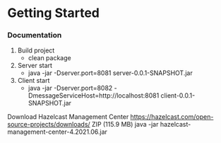 # Getting Started

### Documentation


1) Build project
    * clean package
2) Server start
    * java -jar -Dserver.port=8081 server-0.0.1-SNAPSHOT.jar
3) Client start
    * java -jar -Dserver.port=8082 -DmessageServiceHost=http://localhost:8081 client-0.0.1-SNAPSHOT.jar


Download Hazelcast Management Center
https://hazelcast.com/open-source-projects/downloads/
ZIP (115.9 MB)
java -jar hazelcast-management-center-4.2021.06.jar
